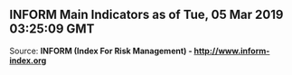 ## INFORM Main Indicators as of Tue, 05 Mar 2019 03:25:09 GMT

Source: **INFORM (Index For Risk Management) - http://www.inform-index.org**